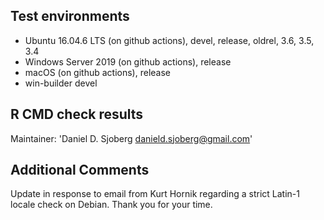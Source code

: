 ## Test environments
* Ubuntu 16.04.6 LTS (on github actions), devel, release, oldrel, 3.6, 3.5, 3.4
* Windows Server 2019 (on github actions), release
* macOS (on github actions), release
* win-builder devel

## R CMD check results
Maintainer: 'Daniel D. Sjoberg <danield.sjoberg@gmail.com>'
  
## Additional Comments

Update in response to email from Kurt Hornik regarding a strict Latin-1 locale check on Debian.
Thank you for your time.
